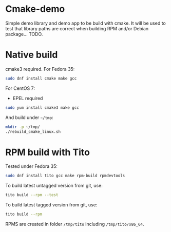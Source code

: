 # Cmake-demo

Simple demo library and demo app to be build with cmake. 
It will be used to test that library paths are correct
when building RPM and/or Debian package... TODO.

# Native build

cmake3 required. For Fedora 35:
```bash
sudo dnf install cmake make gcc
```

For CentOS 7:
- EPEL required

```bash
sudo yum install cmake3 make gcc
```

And build under `~/tmp`:
```bash
mkdir -p ~/tmp/
./rebuild_cmake_linux.sh
```

# RPM build with Tito

Tested under Fedora 35:

```bash
sudo dnf install tito gcc make rpm-build rpmdevtools
```

To build latest untagged version from git, use:
```bash
tito build --rpm --test
```

To build latest tagged version from git, use:
```bash
tito build --rpm
```

RPMS are created in folder `/tmp/tito` including `/tmp/tito/x86_64`.




